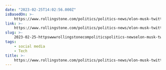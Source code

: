 ```yaml
---
date: "2023-02-25T14:02:56.000Z"
isBasedOn: >-
    https://www.rollingstone.com/politics/politics-news/elon-musk-twitter-no-transparency-reports-government-data-1234684941/
link: >-
    https://www.rollingstone.com/politics/politics-news/elon-musk-twitter-no-transparency-reports-government-data-1234684941/
slug: >-
    2023-02-25-httpswwwrollingstonecompoliticspolitics-newselon-musk-twitter-no-transparency-reports-government-data-1234684941
tags:
    - social media
    - Tech
title: >-
    https://www.rollingstone.com/politics/politics-news/elon-musk-twitter-no-transparency-reports-government-data-1234684941/
---
```

